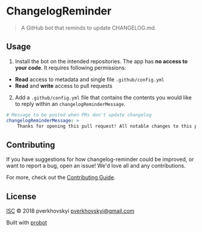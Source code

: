 # ChangelogReminder

> A GitHub bot that reminds to update CHANGELOG.md.

## Usage

1. Install the bot on the intended repositories. The app has **no access to your code**. It requires following permissions:
  - **Read** access to metadata and single file `.github/config.yml`
  - **Read** and **write** access to pull requests
2. Add a `.github/config.yml` file that contains the contents you would like to reply within an `changelogReminderMessage`.

```yml
# Message to be posted when PRs don't update changelog
changelogReminderMessage: >
    Thanks for opening this pull request! All notable changes to this project should be documented in CHANGELOG.md. Please update it based on your changes.

```

## Contributing

If you have suggestions for how changelog-reminder could be improved, or want to report a bug, open an issue! We'd love all and any contributions.

For more, check out the [Contributing Guide](CONTRIBUTING.md).

## License

[ISC](LICENSE) © 2018 pverkhovskyi <pverkhovskyi@gmail.com>

Built with [probot](https://github.com/probot/probot)
